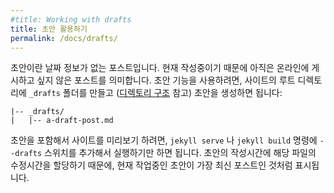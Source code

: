 ```yaml
---
#title: Working with drafts
title: 초안 활용하기
permalink: /docs/drafts/
---
```


<!--
Drafts are posts without a date. They're posts you're still working on and
don't want to publish yet. To get up and running with drafts, create a
`_drafts` folder in your site's root (as described in the [site structure](/docs/structure/) section) and create your
first draft:
-->
초안이란 날짜 정보가 없는 포스트입니다. 현재 작성중이기 때문에 아직은 온라인에
게시하고 싶지 않은 포스트를 의미합니다. 초안 기능을 사용하려면, 사이트의 루트
디렉토리에 `_drafts` 폴더를 만들고 ([디렉토리 구조](/docs/structure/) 참고)
초안을 생성하면 됩니다:

```text
|-- _drafts/
|   |-- a-draft-post.md
```

<!--
To preview your site with drafts, simply run `jekyll serve` or `jekyll build`
with the `--drafts` switch. Each will be assigned the value modification time
of the draft file for its date, and thus you will see currently edited drafts
as the latest posts.
-->
초안을 포함해서 사이트를 미리보기 하려면, `jekyll serve` 나 `jekyll build`
명령에 `--drafts` 스위치를 추가해서 실행하기만 하면 됩니다. 초안의
작성시간에 해당 파일의 수정시간을 할당하기 때문에, 현재 작업중인 초안이
가장 최신 포스트인 것처럼 표시됩니다.
